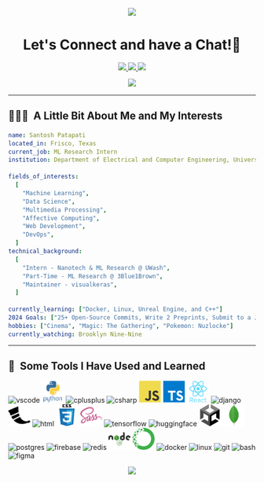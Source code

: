 <p align="center">
  <img src="https://capsule-render.vercel.app/api?type=waving&color=gradient&text=Hello!&height=100&section=header"/>
</p>

<h1 align="center">
  Let's Connect and have a Chat!💬
</h1>

<p align="center">
<a href="https://santoshp.vercel.app/">
  <img height="50" src="https://user-images.githubusercontent.com/46517096/166972883-f5f1d88c-0246-4374-88ac-ded0f2cf0699.png"/>
</a>
<a href="https://www.linkedin.com/in/spatapati/">
  <img height="50" src="https://user-images.githubusercontent.com/46517096/166973395-19676cd8-f8ec-4abf-83ff-da8243505b82.png"/>
</a>
<a href="malito:sapatapatiwork@gmail.com">
  <img height="50" src="https://i.ibb.co/jzPMnfr/1873613-contact-email-message-letter-media-icon.png"/>
</a>
</p>

<p align="center">
  <img src="https://github.com/Anmol-Baranwal/Cool-GIFs-For-GitHub/assets/74038190/6357eb37-3a0e-4efe-b015-ce8b14e910d6" width="950">
</p>

---

<h2> 👨🏻‍💻 &nbsp;A Little Bit About Me and My Interests</h2>

```yaml
name: Santosh Patapati
located_in: Frisco, Texas
current_job: ML Research Intern
institution: Department of Electrical and Computer Engineering, University of Washington

fields_of_interests:
  [
    "Machine Learning",
    "Data Science",
    "Multimedia Processing",
    "Affective Computing",
    "Web Development",
    "DevOps",
  ]
technical_background:
  [
    "Intern - Nanotech & ML Research @ UWash",
    "Part-Time - ML Research @ 3Blue1Brown",
    "Maintainer - visualkeras",
  ]
  
currently_learning: ["Docker, Linux, Unreal Engine, and C++"]
2024 Goals: ["25+ Open-Source Commits, Write 2 Preprints, Submit to a Journal, Switch from Windows 11 --> Linux"]
hobbies: ["Cinema", "Magic: The Gathering", "Pokemon: Nuzlocke"]
currently_watching: Brooklyn Nine-Nine
```
  
---  
  
<h2> 🚀 &nbsp;Some Tools I Have Used and Learned</h2>
<p align="left">
<img src="https://cdn.jsdelivr.net/gh/devicons/devicon/icons/vscode/vscode-original.svg" alt="vscode" width="45" height="45"/>
<img src="https://raw.githubusercontent.com/devicons/devicon/master/icons/python/python-original-wordmark.svg" alt="python" width="45" height="45"/>
<img src="https://cdn.jsdelivr.net/gh/devicons/devicon/icons/cplusplus/cplusplus-original.svg" alt="cplusplus" width="45" height="45"/>
<img src="https://cdn.jsdelivr.net/gh/devicons/devicon/icons/csharp/csharp-original.svg" alt="csharp" width="45" height="45"/>
<img src="https://raw.githubusercontent.com/devicons/devicon/master/icons/javascript/javascript-original.svg" alt="javascript" width="45" height="45" />
<img src="https://raw.githubusercontent.com/devicons/devicon/6910f0503efdd315c8f9b858234310c06e04d9c0/icons/typescript/typescript-original.svg" alt="typescript" width="45" height="45" />
<img src="https://raw.githubusercontent.com/devicons/devicon/master/icons/react/react-original-wordmark.svg" alt="react" width="45" height="45" />
<img src="https://raw.githubusercontent.com/simple-icons/simple-icons/d8028dd5fc92e054526bbe0668716fe2dbf3d809/icons/django.svg" alt="django" width="45" height="45" />
<img src="https://raw.githubusercontent.com/simple-icons/simple-icons/d8028dd5fc92e054526bbe0668716fe2dbf3d809/icons/flask.svg" alt="flask" width="45" height="45" />
<img src="https://cdn.jsdelivr.net/gh/devicons/devicon/icons/html5/html5-original.svg" alt="html" width="45" height="45"/>
<img src="https://raw.githubusercontent.com/devicons/devicon/master/icons/css3/css3-original-wordmark.svg" alt="css3" width="45" height="45" />
<img src="https://raw.githubusercontent.com/devicons/devicon/6910f0503efdd315c8f9b858234310c06e04d9c0/icons/sass/sass-original.svg" alt="sass" width="45" height="45" />
<img src="https://upload.wikimedia.org/wikipedia/commons/thumb/2/2d/Tensorflow_logo.svg/1200px-Tensorflow_logo.svg.png" alt="tensorflow" width="45" height="45" />
<img src="https://cdn.worldvectorlogo.com/logos/huggingface-2.svg" alt="huggingface" width="45" height="45" />
<img src="https://raw.githubusercontent.com/devicons/devicon/6910f0503efdd315c8f9b858234310c06e04d9c0/icons/unity/unity-original.svg" alt="unity" width="45" height="45" />
<img src="https://raw.githubusercontent.com/devicons/devicon/master/icons/mongodb/mongodb-original.svg" alt="mongodb" width="45" height="45" />
<img src="https://user-images.githubusercontent.com/24623425/36042969-f87531d4-0d8a-11e8-9dee-e87ab8c6a9e3.png" alt="postgres" width="45" height="45" />
<img src="https://upload.wikimedia.org/wikipedia/commons/thumb/c/cf/Firebase_icon.svg/2048px-Firebase_icon.svg.png" alt="firebase" width="45" height="45" />
<img src="https://www.svgrepo.com/show/303460/redis-logo.svg" alt="redis" width="45" height="45" />
<img src="https://raw.githubusercontent.com/devicons/devicon/master/icons/nodejs/nodejs-original-wordmark.svg" alt="nodejs" width="45" height="45" />
<img src="https://raw.githubusercontent.com/devicons/devicon/6910f0503efdd315c8f9b858234310c06e04d9c0/icons/anaconda/anaconda-original.svg" alt="anaconda" width="45" height="45"/>
<img src="https://cdn.jsdelivr.net/gh/devicons/devicon/icons/docker/docker-original.svg" alt="docker" width="45" height="45"/>
<img src="https://cdn.jsdelivr.net/gh/devicons/devicon/icons/linux/linux-original.svg" alt="linux" width="45" height="45"/>       
<img src="https://cdn.jsdelivr.net/gh/devicons/devicon/icons/git/git-original.svg" alt="git" width="45" height="45"/>
<img src="https://cdn.jsdelivr.net/gh/devicons/devicon/icons/bash/bash-original.svg" alt="bash" width="45" height="45"/>  
<img src="https://cdn.jsdelivr.net/gh/devicons/devicon/icons/figma/figma-original.svg" alt="figma" width="45" height="45"/>  
</p>

<p align="center">
  <img src="https://capsule-render.vercel.app/api?type=waving&color=gradient&height=100&section=footer"/>
</p>
